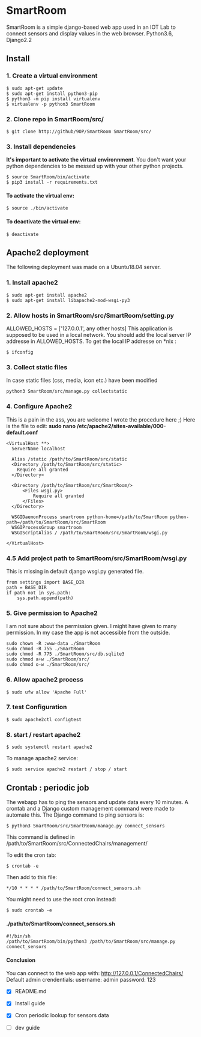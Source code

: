 # SmartRoom

SmartRoom is a simple django-based web app used in an IOT Lab to connect sensors
and display values in the web browser. 
Python3.6, Django2.2
## Install
### 1. Create a virtual environment
```
$ sudo apt-get update
$ sudo apt-get install python3-pip
$ python3 -m pip install virtualenv
$ virtualenv -p python3 SmartRoom
```
### 2. Clone repo in SmartRoom/src/
```
$ git clone http://github/9OP/SmartRoom SmartRoom/src/
```
### 3. Install dependencies
**It's important to activate the virtual environnment**.
You don't want your python dependencies to be messed up
with your other python projects.
```
$ source SmartRoom/bin/activate
$ pip3 install -r requirements.txt
```

#### To activate the virtual env:
```
$ source ./bin/activate
```
#### To deactivate the virtual env:
```
$ deactivate
```

## Apache2 deployment
The following deployment was made on a Ubuntu18.04 server.
### 1. Install apache2
```
$ sudo apt-get install apache2
$ sudo apt-get install libapache2-mod-wsgi-py3
```
### 2. Allow hosts in SmartRoom/src/SmartRoom/setting.py
ALLOWED_HOSTS = ['127.0.0.1', any other hosts]
This application is supposed to be used in a local network.
You should add the local server IP addresse in ALLOWED_HOSTS.
To get the local IP addresse on *nix : 
```
$ ifconfig
```
### 3. Collect static files
In case static files (css, media, icon etc.) have been modified
```
python3 SmartRoom/src/manage.py collectstatic
```

### 4. Configure Apache2
This is a pain in the ass, you are welcome I wrote
the procedure here ;)
Here is the file to edit:
**sudo nano /etc/apache2/sites-available/000-default.conf**
```
<VirtualHost **>
  ServerName localhost

  Alias /static /path/to/SmartRoom/src/static
  <Directory /path/to/SmartRoom/src/static>
    Require all granted
  </Directory>

  <Directory /path/to/SmartRoom/src/SmartRoom/>
	  <Files wsgi.py>
		  Require all granted
	  </Files>
  </Directory>
  
  WSGIDaemonProcess smartroom python-home=/path/to/SmartRoom python-path=/path/to/SmartRoom/src/SmartRoom
  WSGIProcessGroup smartroom
  WSGIScriptAlias / /path/to/SmartRoom/src/SmartRoom/wsgi.py

</VirtualHost>
```
### 4.5 Add project path to SmartRoom/src/SmartRoom/wsgi.py
This is missing in default django wsgi.py generated file.
```
from settings import BASE_DIR
path = BASE_DIR
if path not in sys.path:
    sys.path.append(path)
```
### 5. Give permission to Apache2
I am not sure about the permission given. I might have given to many permission. In my case the app is not accessible from the outside.
```
sudo chown -R :www-data ./SmartRoom
sudo chmod -R 755 ./SmartRoom
sudo chmod -R 775 ./SmartRoom/src/db.sqlite3
sudo chmod a+w ./SmartRoom/src/
sudo chmod o-w ./SmartRoom/src/
```
### 6. Allow apache2 process
```
$ sudo ufw allow 'Apache Full'
```
### 7. test Configuration
```
$ sudo apache2ctl configtest
```
### 8. start / restart apache2
```
$ sudo systemctl restart apache2
```
To manage apache2 service:
```
$ sudo service apache2 restart / stop / start
```
## Crontab : periodic job
The webapp has to ping the sensors and update data every 10 minutes. A crontab and a Django custom management command were made to automate this.
The Django command to ping sensors is:
```
$ python3 SmartRoom/src/SmartRoom/manage.py connect_sensors
```
This command is defined in /path/to/SmartRoom/src/ConnectedChairs/management/

To edit the cron tab:
```
$ crontab -e
```
Then add to this file:
```
*/10 * * * * /path/to/SmartRoom/connect_sensors.sh
```
You might need to use the root cron instead:
```
$ sudo crontab -e
```
#### ./path/to/SmartRoom/connect_sensors.sh
```
#!/bin/sh
/path/to/SmartRoom/bin/python3 /path/to/SmartRoom/src/manage.py connect_sensors
```

#### Conclusion
You can connect to the web app with:
http://127.0.0.1/ConnectedChairs/
Default admin crendentials:
username: admin
password: 123

- [X] README.md
- [X] Install guide
- [X] Cron periodic lookup for sensors data
- [ ] dev guide


